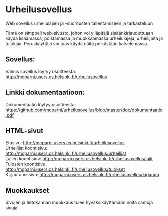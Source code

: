 # Urheilusovellus
Web sovellus urheilulajien ja -suoritusten tallentamiseen ja tarkasteluun 

Tämä on simppeli web-sivusto, johon voi ylläpitäjä sisäänkirjauduttuaan käydä lisäämässä, poistamassa ja muokkaamassa urheilulajeja, urheilijoita ja tuloksia. Peruskäyttäjä voi taas käydä näitä pelkästään katselemassa.

## Sovellus:
Valmis sovellus löytyy osoitteesta: 
<a href="http://mcparni.users.cs.helsinki.fi/urheilusovellus" target="_blank">http://mcparni.users.cs.helsinki.fi/urheilusovellus</a>

## Linkki dokumentaatioon:
Dokumentaatio löytyy osoitteesta:
<a href="https://github.com/mcparni/urheilusovellus/blob/master/doc/dokumentaatio.pdf" target="_blank">https://github.com/mcparni/urheilusovellus/blob/master/doc/dokumentaatio.pdf</a>

## HTML-sivut
Etusivu: http://mcparni.users.cs.helsinki.fi/urheilusovellus <br/>
Urheilijat koontisivu: http://mcparni.users.cs.helsinki.fi/urheilusovellus/urheilijat <br/>
Lajien koontisiuv: http://mcparni.users.cs.helsinki.fi/urheilusovellus/lajit <br/>
Tulosten koontisivu: http://mcparni.users.cs.helsinki.fi/urheilusovellus/tulokset <br/>
Kirjautumissivu: http://mcparni.users.cs.helsinki.fi/urheilusovellus/kirjaudu <br/>

## Muokkaukset
Sivujen ja tietokannan muokkaus tulee hyväksikäyttämään noita samoja sivuja.

